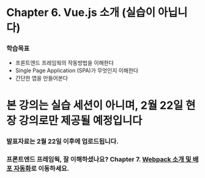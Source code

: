 # Chapter 6. Vue.js 소개 (실습이 아닙니다)
### 학습목표
- 프론트엔드 프레임웍의 작동방법을 이해한다
- Single Page Application (SPA)가 무엇인지 이해한다
- 간단한 앱을 만들어본다

# 본 강의는 실습 세션이 아니며, 2월 22일 현장 강의로만 제공될 예정입니다

### 발표자료는 2월 22일 이후에 업로드됩니다.

### 프론트엔드 프레임웍, 잘 이해하셨나요? Chapter 7. [Webpack 소개 및 배포 자동화](../7_webpack/)로 이동하세요.